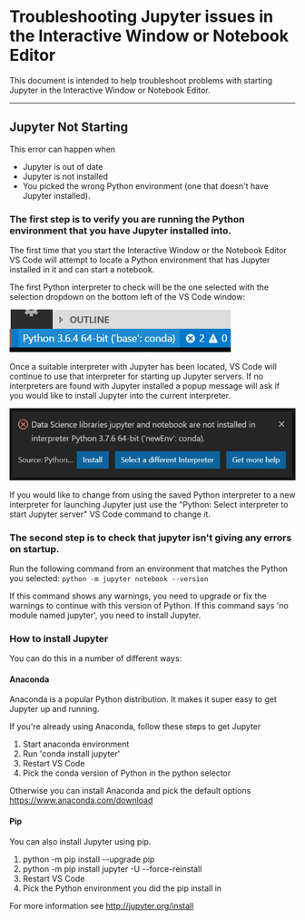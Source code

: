 # Troubleshooting Jupyter issues in the Interactive Window or Notebook Editor

This document is intended to help troubleshoot problems with starting Jupyter in the Interactive Window or Notebook Editor.

---

## Jupyter Not Starting

This error can happen when

-   Jupyter is out of date
-   Jupyter is not installed
-   You picked the wrong Python environment (one that doesn't have Jupyter installed).

### The first step is to verify you are running the Python environment that you have Jupyter installed into.

The first time that you start the Interactive Window or the Notebook Editor VS Code will attempt to locate a Python environment that has Jupyter installed in it and can start a notebook.

The first Python interpreter to check will be the one selected with the selection dropdown on the bottom left of the VS Code window:

![selector](https://github.com/microsoft/vscode-jupyter/blob/v2023.8.100/resources/PythonSelector.png?raw=true)

Once a suitable interpreter with Jupyter has been located, VS Code will continue to use that interpreter for starting up Jupyter servers.
If no interpreters are found with Jupyter installed a popup message will ask if you would like to install Jupyter into the current interpreter.

![install Jupyter](https://github.com/microsoft/vscode-jupyter/blob/v2023.8.100/resources/InstallJupyter.png?raw=true)

If you would like to change from using the saved Python interpreter to a new interpreter for launching Jupyter just use the "Python: Select interpreter to start Jupyter server" VS Code command to change it.

### The second step is to check that jupyter isn't giving any errors on startup.

Run the following command from an environment that matches the Python you selected:
`python -m jupyter notebook --version`

If this command shows any warnings, you need to upgrade or fix the warnings to continue with this version of Python.
If this command says 'no module named jupyter', you need to install Jupyter.

### How to install Jupyter

You can do this in a number of different ways:

#### Anaconda

Anaconda is a popular Python distribution. It makes it super easy to get Jupyter up and running.

If you're already using Anaconda, follow these steps to get Jupyter

1. Start anaconda environment
1. Run 'conda install jupyter'
1. Restart VS Code
1. Pick the conda version of Python in the python selector

Otherwise you can install Anaconda and pick the default options
https://www.anaconda.com/download

#### Pip

You can also install Jupyter using pip.

1. python -m pip install --upgrade pip
1. python -m pip install jupyter -U --force-reinstall
1. Restart VS Code
1. Pick the Python environment you did the pip install in

For more information see
http://jupyter.org/install
